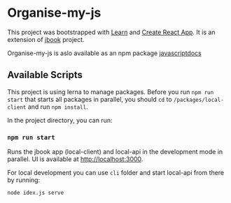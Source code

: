 # Organise-my-js

This project was bootstrapped with [Learn](https://github.com/lerna/lerna) and [Create React App](https://github.com/facebook/create-react-app). It is an extension of [jbook](https://github.com/Cantem/jbook) project.

Organise-my-js is aslo available as an npm package [javascriptdocs](https://www.npmjs.com/package/javascriptdocs)

## Available Scripts

This project is using lerna to manage packages. Before you run `npm run start` that starts all packages in parallel, you should `cd` to `/packages/local-client` and run `npm install`.

In the project directory, you can run:

### `npm run start`

Runs the jbook app (local-client) and local-api in the development mode in parallel.
UI is available at [http://localhost:3000](http://localhost:3000).

For local development you can use `cli` folder and start local-api from there by running:

`node idex.js serve`
